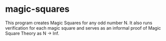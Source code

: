 # magic-squares
This program creates Magic Squares for any odd number N. It also runs verification for each magic square and serves as an informal proof of Magic Square Theory as N -> Inf.
